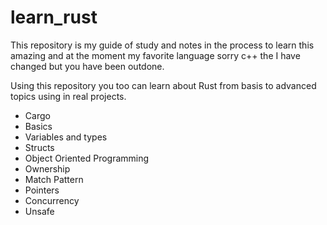 # learn_rust

This repository is my guide of study and notes in the process to learn this amazing and at the moment my favorite language sorry c++ the I have changed but you have been outdone.

Using this repository you too can learn about Rust from basis to advanced topics using in real projects.

- Cargo
- Basics
- Variables and types
- Structs
- Object Oriented Programming
- Ownership
- Match Pattern
- Pointers
- Concurrency
- Unsafe
